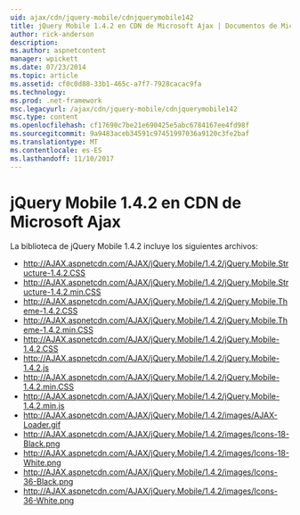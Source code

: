 ```yaml
---
uid: ajax/cdn/jquery-mobile/cdnjquerymobile142
title: jQuery Mobile 1.4.2 en CDN de Microsoft Ajax | Documentos de Microsoft
author: rick-anderson
description: 
ms.author: aspnetcontent
manager: wpickett
ms.date: 07/23/2014
ms.topic: article
ms.assetid: cf0c0d88-33b1-465c-a7f7-7928cacac9fa
ms.technology: 
ms.prod: .net-framework
msc.legacyurl: /ajax/cdn/jquery-mobile/cdnjquerymobile142
msc.type: content
ms.openlocfilehash: cf17690c7be21e690425e5abc6784167ee4fd98f
ms.sourcegitcommit: 9a9483aceb34591c97451997036a9120c3fe2baf
ms.translationtype: MT
ms.contentlocale: es-ES
ms.lasthandoff: 11/10/2017
---
```

<a name="jquery-mobile-142-on-the-microsoft-ajax-cdn"></a>jQuery Mobile 1.4.2 en CDN de Microsoft Ajax
====================
La biblioteca de jQuery Mobile 1.4.2 incluye los siguientes archivos:

- http://AJAX.aspnetcdn.com/AJAX/jQuery.Mobile/1.4.2/jQuery.Mobile.Structure-1.4.2.CSS
- http://AJAX.aspnetcdn.com/AJAX/jQuery.Mobile/1.4.2/jQuery.Mobile.Structure-1.4.2.min.CSS
- http://AJAX.aspnetcdn.com/AJAX/jQuery.Mobile/1.4.2/jQuery.Mobile.Theme-1.4.2.CSS
- http://AJAX.aspnetcdn.com/AJAX/jQuery.Mobile/1.4.2/jQuery.Mobile.Theme-1.4.2.min.CSS
- http://AJAX.aspnetcdn.com/AJAX/jQuery.Mobile/1.4.2/jQuery.Mobile-1.4.2.CSS
- http://AJAX.aspnetcdn.com/AJAX/jQuery.Mobile/1.4.2/jQuery.Mobile-1.4.2.js
- http://AJAX.aspnetcdn.com/AJAX/jQuery.Mobile/1.4.2/jQuery.Mobile-1.4.2.min.CSS
- http://AJAX.aspnetcdn.com/AJAX/jQuery.Mobile/1.4.2/jQuery.Mobile-1.4.2.min.js
- http://AJAX.aspnetcdn.com/AJAX/jQuery.Mobile/1.4.2/images/AJAX-Loader.gif
- http://AJAX.aspnetcdn.com/AJAX/jQuery.Mobile/1.4.2/images/Icons-18-Black.png
- http://AJAX.aspnetcdn.com/AJAX/jQuery.Mobile/1.4.2/images/Icons-18-White.png
- http://AJAX.aspnetcdn.com/AJAX/jQuery.Mobile/1.4.2/images/Icons-36-Black.png
- http://AJAX.aspnetcdn.com/AJAX/jQuery.Mobile/1.4.2/images/Icons-36-White.png
